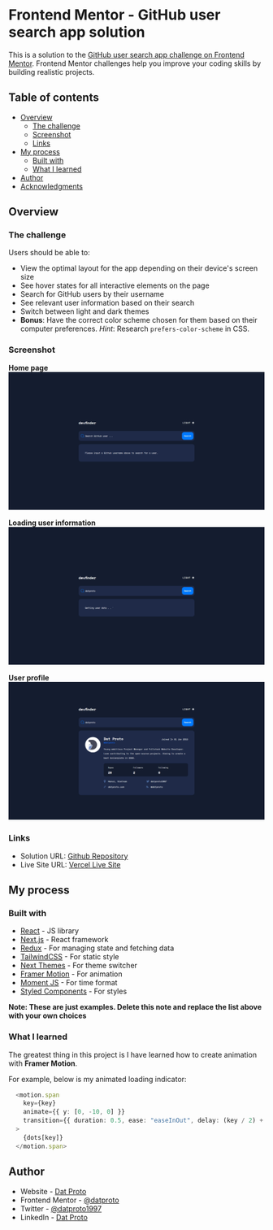 # Frontend Mentor - GitHub user search app solution

This is a solution to the [GitHub user search app challenge on Frontend Mentor](https://www.frontendmentor.io/challenges/github-user-search-app-Q09YOgaH6). Frontend Mentor challenges help you improve your coding skills by building realistic projects.

## Table of contents

- [Overview](#overview)
    - [The challenge](#the-challenge)
    - [Screenshot](#screenshot)
    - [Links](#links)
- [My process](#my-process)
    - [Built with](#built-with)
    - [What I learned](#what-i-learned)
- [Author](#author)
- [Acknowledgments](#acknowledgments)

## Overview

### The challenge

Users should be able to:

- View the optimal layout for the app depending on their device's screen size
- See hover states for all interactive elements on the page
- Search for GitHub users by their username
- See relevant user information based on their search
- Switch between light and dark themes
- **Bonus**: Have the correct color scheme chosen for them based on their computer preferences. _Hint_: Research `prefers-color-scheme` in CSS.

### Screenshot

**Home page**
![home](/public/screenshots/home-pc.png)

**Loading user information**
![loading](/public/screenshots/loading-pc.png)

**User profile**
![user](/public/screenshots/github-user-pc.png)

### Links

- Solution URL: [Github Repository](https://github.com/datproto/datproto-chal_github-user-search.git)
- Live Site URL: [Vercel Live Site](https://datproto-chal-github-user-search.vercel.app)

## My process

### Built with

- [React](https://reactjs.org/) - JS library
- [Next.js](https://nextjs.org/) - React framework
- [Redux](https://redux.js.org/) - For managing state and fetching data
- [TailwindCSS](https://tailwindcss.com/) - For static style
- [Next Themes](https://www.npmjs.com/package/next-themes/) - For theme switcher
- [Framer Motion](https://www.framer.com/motion/) - For animation
- [Moment JS](https://momentjs.com/) - For time format
- [Styled Components](https://styled-components.com/) - For styles

**Note: These are just examples. Delete this note and replace the list above with your own choices**

### What I learned

The greatest thing in this project is I have learned how to create animation with **Framer Motion**.

For example, below is my animated loading indicator:
```typescript jsx
  <motion.span
    key={key}
    animate={{ y: [0, -10, 0] }}
    transition={{ duration: 0.5, ease: "easeInOut", delay: (key / 2) + 0.5, repeat: Infinity, repeatDelay: 1 }}
  >
    {dots[key]}
  </motion.span>
```

## Author

- Website - [Dat Proto](https://datproto.com)
- Frontend Mentor - [@datproto](https://www.frontendmentor.io/profile/datproto)
- Twitter - [@datproto1997](https://www.twitter.com/datproto1997)
- LinkedIn - [Dat Proto](https://www.linkedin.com/in/datproto/)